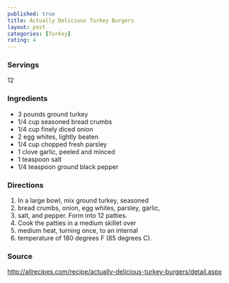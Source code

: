 ```yaml
---
published: true
title: Actually Delicious Turkey Burgers
layout: post
categories: [Turkey]
rating: 4
---
```

### Servings
12

### Ingredients
- 3 pounds ground turkey
- 1/4 cup seasoned bread crumbs
- 1/4 cup finely diced onion
- 2 egg whites, lightly beaten
- 1/4 cup chopped fresh parsley
- 1 clove garlic, peeled and minced
- 1 teaspoon salt
- 1/4 teaspoon ground black pepper

### Directions
1. In a large bowl, mix ground turkey, seasoned
2. bread crumbs, onion, egg whites, parsley, garlic,
3. salt, and pepper. Form into 12 patties.
4. Cook the patties in a medium skillet over
5. medium heat, turning once, to an internal
6. temperature of 180 degrees F (85 degrees C).

### Source
<a href="http://allrecipes.com/recipe/actually-delicious-turkey-burgers/detail.aspx" target="new">http://allrecipes.com/recipe/actually-delicious-turkey-burgers/detail.aspx</a>
